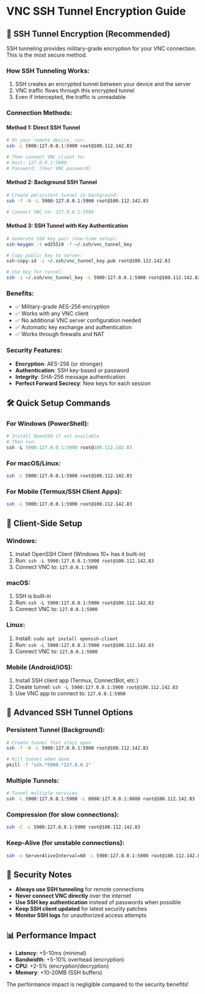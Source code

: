 # VNC SSH Tunnel Encryption Guide

## 🔐 SSH Tunnel Encryption (Recommended)

SSH tunneling provides military-grade encryption for your VNC connection. This is the most secure method.

### **How SSH Tunneling Works:**
1. SSH creates an encrypted tunnel between your device and the server
2. VNC traffic flows through this encrypted tunnel
3. Even if intercepted, the traffic is unreadable

### **Connection Methods:**

#### **Method 1: Direct SSH Tunnel**
```bash
# On your remote device, run:
ssh -L 5900:127.0.0.1:5900 root@100.112.142.83

# Then connect VNC client to:
# Host: 127.0.0.1:5900
# Password: [Your VNC password]
```

#### **Method 2: Background SSH Tunnel**
```bash
# Create persistent tunnel in background:
ssh -f -N -L 5900:127.0.0.1:5900 root@100.112.142.83

# Connect VNC to: 127.0.0.1:5900
```

#### **Method 3: SSH Tunnel with Key Authentication**
```bash
# Generate SSH key pair (one-time setup):
ssh-keygen -t ed25519 -f ~/.ssh/vnc_tunnel_key

# Copy public key to server:
ssh-copy-id -i ~/.ssh/vnc_tunnel_key.pub root@100.112.142.83

# Use key for tunnel:
ssh -i ~/.ssh/vnc_tunnel_key -L 5900:127.0.0.1:5900 root@100.112.142.83
```

### **Benefits:**
- ✅ Military-grade AES-256 encryption
- ✅ Works with any VNC client
- ✅ No additional VNC server configuration needed
- ✅ Automatic key exchange and authentication
- ✅ Works through firewalls and NAT

### **Security Features:**
- **Encryption**: AES-256 (or stronger)
- **Authentication**: SSH key-based or password
- **Integrity**: SHA-256 message authentication
- **Perfect Forward Secrecy**: New keys for each session

## 🛠️ **Quick Setup Commands**

### **For Windows (PowerShell):**
```powershell
# Install OpenSSH if not available
# Then run:
ssh -L 5900:127.0.0.1:5900 root@100.112.142.83
```

### **For macOS/Linux:**
```bash
ssh -L 5900:127.0.0.1:5900 root@100.112.142.83
```

### **For Mobile (Termux/SSH Client Apps):**
```bash
ssh -L 5900:127.0.0.1:5900 root@100.112.142.83
```

## 📱 **Client-Side Setup**

### **Windows:**
1. Install OpenSSH Client (Windows 10+ has it built-in)
2. Run: `ssh -L 5900:127.0.0.1:5900 root@100.112.142.83`
3. Connect VNC to: `127.0.0.1:5900`

### **macOS:**
1. SSH is built-in
2. Run: `ssh -L 5900:127.0.0.1:5900 root@100.112.142.83`
3. Connect VNC to: `127.0.0.1:5900`

### **Linux:**
1. Install: `sudo apt install openssh-client`
2. Run: `ssh -L 5900:127.0.0.1:5900 root@100.112.142.83`
3. Connect VNC to: `127.0.0.1:5900`

### **Mobile (Android/iOS):**
1. Install SSH client app (Termux, ConnectBot, etc.)
2. Create tunnel: `ssh -L 5900:127.0.0.1:5900 root@100.112.142.83`
3. Use VNC app to connect to: `127.0.0.1:5900`

## 🔧 **Advanced SSH Tunnel Options**

### **Persistent Tunnel (Background):**
```bash
# Create tunnel that stays open
ssh -f -N -L 5900:127.0.0.1:5900 root@100.112.142.83

# Kill tunnel when done
pkill -f "ssh.*5900.*127.0.0.1"
```

### **Multiple Tunnels:**
```bash
# Tunnel multiple services
ssh -L 5900:127.0.0.1:5900 -L 8080:127.0.0.1:8080 root@100.112.142.83
```

### **Compression (for slow connections):**
```bash
ssh -C -L 5900:127.0.0.1:5900 root@100.112.142.83
```

### **Keep-Alive (for unstable connections):**
```bash
ssh -o ServerAliveInterval=60 -L 5900:127.0.0.1:5900 root@100.112.142.83
```

## 🚨 **Security Notes**

- **Always use SSH tunneling** for remote connections
- **Never connect VNC directly** over the internet
- **Use SSH key authentication** instead of passwords when possible
- **Keep SSH client updated** for latest security patches
- **Monitor SSH logs** for unauthorized access attempts

## 📊 **Performance Impact**

- **Latency**: +5-10ms (minimal)
- **Bandwidth**: +5-10% overhead (encryption)
- **CPU**: +2-5% (encryption/decryption)
- **Memory**: +10-20MB (SSH buffers)

The performance impact is negligible compared to the security benefits!